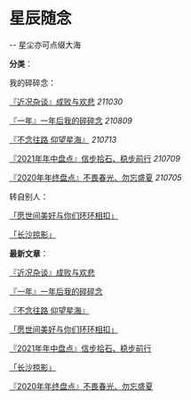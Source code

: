 # 星辰随念

-- 星尘亦可点缀大海

**分类**：

我的碎碎念：

[『近况杂谈』成败与欢悲](articles/21103001)  *211030*

[『一年』一年后我的碎碎念](articles/21080901)   *210809*

[『不念往路  仰望星海』](articles/21071301)  *210713*

[『2021年年中盘点』信步拾石、稳步前行](articles/21070901)  *210709*

[『2020年年终盘点』不畏春光、勿忘盛夏](articles/21070501)  *210705*

转自别人：

[「愿世间美好与你们环环相扣」](articles/21070902)

[「长沙掠影」](articles/21070601)

**最新文章**：

[『近况杂谈』成败与欢悲](articles/21103001)

[『一年』一年后我的碎碎念](articles/21080901)

[『不念往路  仰望星海』](articles/21071301)

[「愿世间美好与你们环环相扣」](articles/21070902)

[『2021年年中盘点』信步拾石、稳步前行](articles/21070901)

[「长沙掠影」](articles/21070601)

[『2020年年终盘点』不畏春光、勿忘盛夏](articles/21070501)
